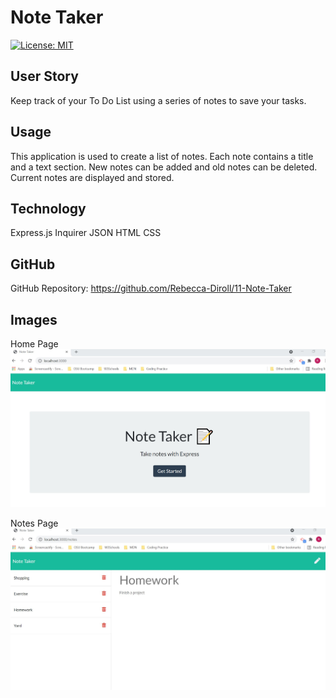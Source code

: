 # Note Taker

[![License: MIT](https://img.shields.io/badge/Licens-MIT-yellow.svg)](https://opensource.org/licenses/MIT)

## User Story
Keep track of your To Do List using a series of notes to save your tasks.

## Usage
This application is used to create a list of notes. Each note contains a title and a text section. New notes can be added and old notes can be deleted. Current notes are displayed and stored.

## Technology
Express.js
Inquirer
JSON
HTML
CSS

## GitHub
GitHub Repository: https://github.com/Rebecca-Diroll/11-Note-Taker

## Images
Home Page
![Note Taker Home Page](/assets/landing-page.jpg)

Notes Page
![Notes Page](/assets/notes-page.jpg)